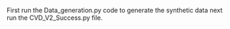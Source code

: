 First run the Data_generation.py code to generate the synthetic data
next run the  CVD_V2_Success.py file.
